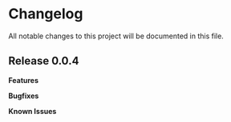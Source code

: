 # Changelog

All notable changes to this project will be documented in this file.

## Release 0.0.4

**Features**

**Bugfixes**

**Known Issues**
